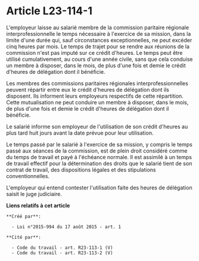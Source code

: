 # Article L23-114-1

L'employeur laisse au salarié membre de la commission paritaire régionale interprofessionnelle le temps nécessaire à
l'exercice de sa mission, dans la limite d'une durée qui, sauf circonstances exceptionnelles, ne peut excéder cinq heures par
mois. Le temps de trajet pour se rendre aux réunions de la commission n'est pas imputé sur ce crédit d'heures. Le temps peut
être utilisé cumulativement, au cours d'une année civile, sans que cela conduise un membre à disposer, dans le mois, de plus
d'une fois et demie le crédit d'heures de délégation dont il bénéficie. 

Les membres des commissions paritaires régionales interprofessionnelles peuvent répartir entre eux le crédit d'heures de
délégation dont ils disposent. Ils informent leurs employeurs respectifs de cette répartition. Cette mutualisation ne peut
conduire un membre à disposer, dans le mois, de plus d'une fois et demie le crédit d'heures de délégation dont il bénéficie. 

Le salarié informe son employeur de l'utilisation de son crédit d'heures au plus tard huit jours avant la date prévue pour
leur utilisation. 

Le temps passé par le salarié à l'exercice de sa mission, y compris le temps passé aux séances de la commission, est de plein
droit considéré comme du temps de travail et payé à l'échéance normale. Il est assimilé à un temps de travail effectif pour
la détermination des droits que le salarié tient de son contrat de travail, des dispositions légales et des stipulations
conventionnelles. 

L'employeur qui entend contester l'utilisation faite des heures de délégation saisit le juge judiciaire.

**Liens relatifs à cet article**

	**Créé par**:

	  - Loi n°2015-994 du 17 août 2015 - art. 1

	**Cité par**:

	  - Code du travail - art. R23-113-1 (V)
	  - Code du travail - art. R23-113-2 (V)
